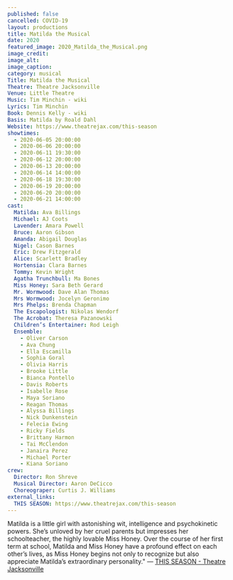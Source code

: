 ```yaml
---
published: false
cancelled: COVID-19
layout: productions
title: Matilda the Musical
date: 2020
featured_image: 2020_Matilda_the_Musical.png
image_credit: 
image_alt:
image_caption:
category: musical
Title: Matilda the Musical
Theatre: Theatre Jacksonville
Venue: Little Theatre
Music: Tim Minchin - wiki
Lyrics: Tim Minchin
Book: Dennis Kelly - wiki
Basis: Matilda by Roald Dahl
Website: https://www.theatrejax.com/this-season
showtimes: 
  - 2020-06-05 20:00:00
  - 2020-06-06 20:00:00
  - 2020-06-11 19:30:00
  - 2020-06-12 20:00:00
  - 2020-06-13 20:00:00
  - 2020-06-14 14:00:00
  - 2020-06-18 19:30:00
  - 2020-06-19 20:00:00
  - 2020-06-20 20:00:00
  - 2020-06-21 14:00:00
cast:
  Matilda: Ava Billings
  Michael: AJ Coots
  Lavender: Amara Powell
  Bruce: Aaron Gibson
  Amanda: Abigail Douglas
  Nigel: Cason Barnes
  Eric: Drew Fitzgerald
  Alice: Scarlett Bradley
  Hortensia: Clara Barnes
  Tommy: Kevin Wright
  Agatha Trunchbull: Ma Bones
  Miss Honey: Sara Beth Gerard
  Mr. Wormwood: Dave Alan Thomas
  Mrs Wormwood: Jocelyn Geronimo
  Mrs Phelps: Brenda Chapman
  The Escapologist: Nikolas Wendorf
  The Acrobat: Theresa Pazanowski
  Children’s Entertainer: Rod Leigh
  Ensemble: 
    - Oliver Carson
    - Ava Chung
    - Ella Escamilla
    - Sophia Goral
    - Olivia Harris
    - Brooke Little
    - Bianca Pontello
    - Davis Roberts
    - Isabelle Rose
    - Maya Soriano
    - Reagan Thomas
    - Alyssa Billings
    - Nick Dunkenstein
    - Felecia Ewing
    - Ricky Fields
    - Brittany Harmon
    - Tai McClendon
    - Janaira Perez
    - Michael Porter
    - Kiana Soriano
crew:
  Director: Ron Shreve
  Musical Director: Aaron DeCicco
  Choreograper: Curtis J. Williams
external_links:
  THIS SEASON: https://www.theatrejax.com/this-season
---
```

Matilda is a little girl with astonishing wit, intelligence and psychokinetic powers. She’s unloved by her cruel parents but impresses her schoolteacher, the highly lovable Miss Honey. Over the course of her first term at school, Matilda and Miss Honey have a profound effect on each other’s lives, as Miss Honey begins not only to recognize but also appreciate Matilda’s extraordinary personality." — [THIS SEASON - Theatre Jacksonville](https://www.theatrejax.com/this-season)
